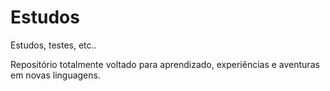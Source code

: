 # Estudos
 Estudos, testes, etc..

 Repositório totalmente voltado para aprendizado, experiências e aventuras em novas linguagens.